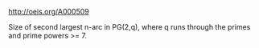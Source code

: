 http://oeis.org/A000509

Size of second largest n-arc in PG(2,q), where q runs through the primes and prime powers >= 7.

